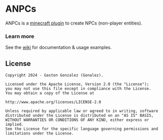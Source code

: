 [spigot-link]: https://www.spigotmc.org/resources/znpcs.80940
[wiki-link]: https://github.com/gonalez/znpcs/wiki

# ANPCs

ANPCs is a [minecraft plugin][spigot-link] to create NPCs (non-player entities).

### Learn more

See the [wiki][wiki-link] for documentation & usage examples.   

## License

    Copyright 2024 - Gaston Gonzalez (Gonalez).
    
    Licensed under the Apache License, Version 2.0 (the "License");
    you may not use this file except in compliance with the License.
    You may obtain a copy of the License at
    
    http://www.apache.org/licenses/LICENSE-2.0
    
    Unless required by applicable law or agreed to in writing, software
    distributed under the License is distributed on an "AS IS" BASIS,
    WITHOUT WARRANTIES OR CONDITIONS OF ANY KIND, either express or implied.
    See the License for the specific language governing permissions and
    limitations under the License.
